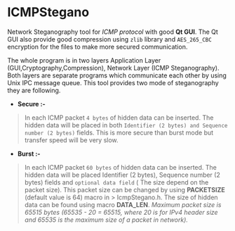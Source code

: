 ICMPStegano
=========================== 
Network Steganography tool for *ICMP protocol* with good **Qt GUI**. The Qt GUI also provide good compression using `zlib` library and `AES_265_CBC` encryption for the files to make more secured communication.

The whole program is in two layers Application Layer (GUI,Cryptography,Compression), Network Layer (ICMP Steganography). Both layers are separate programs which communicate each other by using Unix IPC message queue. This tool provides two mode of steganography they are following.

+ **Secure :-**

>In each ICMP packet `4 bytes` of hidden data can be inserted. The hidden data will be placed in both `Identifier (2 bytes) and Sequence number (2 bytes)` fields. This is more secure than burst mode but transfer speed will be very slow.

+ **Burst :-**

>In each ICMP packet `60 bytes` of hidden data can be inserted. The hidden data will be placed Identifier (2 bytes), Sequence number (2 bytes) fields and `optional data field` ( The size depend on the packet size). This packet size can be changed by using **PACKETSIZE** (default value is 64) macro in > IcmpStegano.h. The size of hidden data can be found using macro **DATA_LEN**. *Maximum packet size is 65515 bytes (65535 - 20 = 65515, where 20 is for IPv4 header size and 65535 is the maximum size of a packet in network).*
